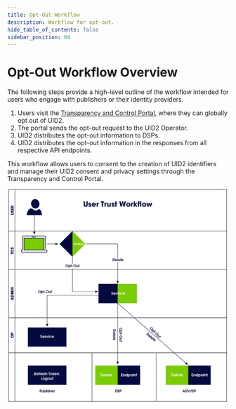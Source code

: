 ```yaml
---
title: Opt-Out Workflow
description: Workflow for opt-out. 
hide_table_of_contents: false
sidebar_position: 04
---
```


# Opt-Out Workflow Overview

The following steps provide a high-level outline of the workflow intended for users who engage with publishers or their identity providers. 

1. Users visit the [Transparency and Control Portal](https://transparentadvertising.org), where they can globally opt out of UID2.
2. The portal sends the opt-out request to the UID2 Operator.
3. UID2 distributes the opt-out information to DSPs.
4. UID2 distributes the opt-out information in the responses from all respective API endpoints.

This workflow allows users to consent to the creation of UID2 identifiers and manage their UID2 consent and privacy settings through the Transparency and Control Portal.

![User Trust Workflow](images/user_trust_workflow.jpg)
